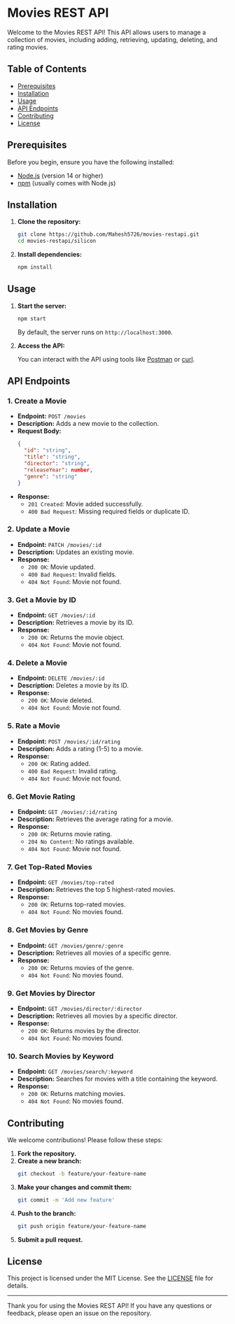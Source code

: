 # Movies REST API

Welcome to the Movies REST API! This API allows users to manage a collection of movies, including adding, retrieving, updating, deleting, and rating movies.

## Table of Contents

- [Prerequisites](#prerequisites)
- [Installation](#installation)
- [Usage](#usage)
- [API Endpoints](#api-endpoints)
- [Contributing](#contributing)
- [License](#license)

## Prerequisites

Before you begin, ensure you have the following installed:

- [Node.js](https://nodejs.org/) (version 14 or higher)
- [npm](https://www.npmjs.com/) (usually comes with Node.js)

## Installation

1. **Clone the repository:**
   
   ```bash
   git clone https://github.com/Mahesh5726/movies-restapi.git
   cd movies-restapi/silicon
   ```

2. **Install dependencies:**
   
   ```bash
   npm install
   ```

## Usage

1. **Start the server:**
   
   ```bash
   npm start
   ```

   By default, the server runs on `http://localhost:3000`.

2. **Access the API:**
   
   You can interact with the API using tools like [Postman](https://www.postman.com/) or [curl](https://curl.se/).

## API Endpoints

### 1. Create a Movie
- **Endpoint:** `POST /movies`
- **Description:** Adds a new movie to the collection.
- **Request Body:**
  ```json
  {
    "id": "string",
    "title": "string",
    "director": "string",
    "releaseYear": number,
    "genre": "string"
  }
  ```
- **Response:**
  - `201 Created`: Movie added successfully.
  - `400 Bad Request`: Missing required fields or duplicate ID.

### 2. Update a Movie
- **Endpoint:** `PATCH /movies/:id`
- **Description:** Updates an existing movie.
- **Response:**
  - `200 OK`: Movie updated.
  - `400 Bad Request`: Invalid fields.
  - `404 Not Found`: Movie not found.

### 3. Get a Movie by ID
- **Endpoint:** `GET /movies/:id`
- **Description:** Retrieves a movie by its ID.
- **Response:**
  - `200 OK`: Returns the movie object.
  - `404 Not Found`: Movie not found.

### 4. Delete a Movie
- **Endpoint:** `DELETE /movies/:id`
- **Description:** Deletes a movie by its ID.
- **Response:**
  - `200 OK`: Movie deleted.
  - `404 Not Found`: Movie not found.

### 5. Rate a Movie
- **Endpoint:** `POST /movies/:id/rating`
- **Description:** Adds a rating (1-5) to a movie.
- **Response:**
  - `200 OK`: Rating added.
  - `400 Bad Request`: Invalid rating.
  - `404 Not Found`: Movie not found.

### 6. Get Movie Rating
- **Endpoint:** `GET /movies/:id/rating`
- **Description:** Retrieves the average rating for a movie.
- **Response:**
  - `200 OK`: Returns movie rating.
  - `204 No Content`: No ratings available.
  - `404 Not Found`: Movie not found.

### 7. Get Top-Rated Movies
- **Endpoint:** `GET /movies/top-rated`
- **Description:** Retrieves the top 5 highest-rated movies.
- **Response:**
  - `200 OK`: Returns top-rated movies.
  - `404 Not Found`: No movies found.

### 8. Get Movies by Genre
- **Endpoint:** `GET /movies/genre/:genre`
- **Description:** Retrieves all movies of a specific genre.
- **Response:**
  - `200 OK`: Returns movies of the genre.
  - `404 Not Found`: No movies found.

### 9. Get Movies by Director
- **Endpoint:** `GET /movies/director/:director`
- **Description:** Retrieves all movies by a specific director.
- **Response:**
  - `200 OK`: Returns movies by the director.
  - `404 Not Found`: No movies found.

### 10. Search Movies by Keyword
- **Endpoint:** `GET /movies/search/:keyword`
- **Description:** Searches for movies with a title containing the keyword.
- **Response:**
  - `200 OK`: Returns matching movies.
  - `404 Not Found`: No movies found.

## Contributing

We welcome contributions! Please follow these steps:

1. **Fork the repository.**
2. **Create a new branch:**
   ```bash
   git checkout -b feature/your-feature-name
   ```
3. **Make your changes and commit them:**
   ```bash
   git commit -m 'Add new feature'
   ```
4. **Push to the branch:**
   ```bash
   git push origin feature/your-feature-name
   ```
5. **Submit a pull request.**

## License

This project is licensed under the MIT License. See the [LICENSE](silicon/LICENSE.txt) file for details.

---

Thank you for using the Movies REST API! If you have any questions or feedback, please open an issue on the repository.

